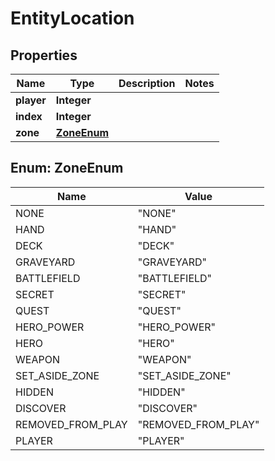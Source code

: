
# EntityLocation

## Properties
Name | Type | Description | Notes
------------ | ------------- | ------------- | -------------
**player** | **Integer** |  | 
**index** | **Integer** |  | 
**zone** | [**ZoneEnum**](#ZoneEnum) |  | 


<a name="ZoneEnum"></a>
## Enum: ZoneEnum
Name | Value
---- | -----
NONE | &quot;NONE&quot;
HAND | &quot;HAND&quot;
DECK | &quot;DECK&quot;
GRAVEYARD | &quot;GRAVEYARD&quot;
BATTLEFIELD | &quot;BATTLEFIELD&quot;
SECRET | &quot;SECRET&quot;
QUEST | &quot;QUEST&quot;
HERO_POWER | &quot;HERO_POWER&quot;
HERO | &quot;HERO&quot;
WEAPON | &quot;WEAPON&quot;
SET_ASIDE_ZONE | &quot;SET_ASIDE_ZONE&quot;
HIDDEN | &quot;HIDDEN&quot;
DISCOVER | &quot;DISCOVER&quot;
REMOVED_FROM_PLAY | &quot;REMOVED_FROM_PLAY&quot;
PLAYER | &quot;PLAYER&quot;



